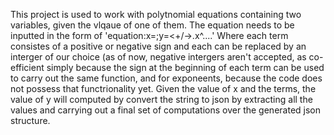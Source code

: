 This project is used to work with polytnomial equations containing two variables, given the vlqaue of one of them.
The equation needs to be inputted in the form of 'equation:x=<xVal>;y=<+/-><num>.x^<num>....'
Where each term consistes of a positive or negative sign and each <num> can be replaced by an interger of our choice (as of now, negative intergers aren't accepted, as co-efficient simply because the sign at the beginning of each term can be used to carry out the same function,
and for exponeents, because the code does not possess that functrionality yet.
Given the value of x and the terms, the value of y will computed by convert the string to json by extracting all the values and carrying out a final set of computations over the generated json structure.
